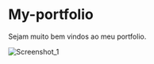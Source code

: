 # My-portfolio
 Sejam muito bem vindos ao meu portfolio.
 
![Screenshot_1](https://github.com/Reichertt/My-portfolio/assets/117548227/8ceb8304-cd31-4587-8c36-326f1290d393)
